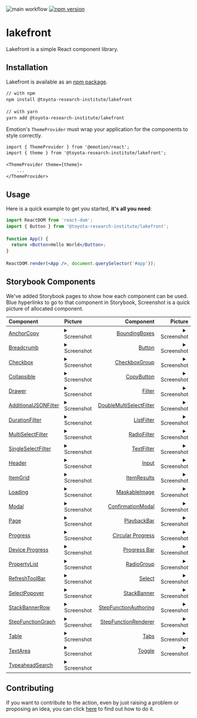 ![main workflow](https://github.com/ToyotaResearchInstitute/lakefront/actions/workflows/main.yml/badge.svg)
[![npm version](https://badge.fury.io/js/%40toyota-research-institute%2Flakefront.svg)](https://badge.fury.io/js/%40toyota-research-institute%2Flakefront)

# lakefront
Lakefront is a simple React component library.

## Installation

Lakefront is available as an [npm package](https://www.npmjs.com/package/@toyota-research-institute/lakefront).

```sh
// with npm
npm install @toyota-research-institute/lakefront

// with yarn
yarn add @toyota-research-institute/lakefront
```

Emotion's `ThemeProvider` must wrap your application for the components to style correctly.
```
import { ThemeProvider } from '@emotion/react';
import { theme } from '@toyota-research-institute/lakefront';

<ThemeProvider theme={theme}>
    ...
</ThemeProvider>
```

## Usage

Here is a quick example to get you started, **it's all you need**:

```jsx
import ReactDOM from 'react-dom';
import { Button } from '@toyota-research-institute/lakefront';

function App() {
  return <Button>Hello World</Button>;
}

ReactDOM.render(<App />, document.querySelector('#app'));

```

## Storybook Components
We've added Storybook pages to show how each component can be used.
Blue hyperlinks to go to that component in Storybook, Screenshot is a quick picture of allocated component.

| Component | Picture | Component | Picture |
| :--------- | :------- | ---------: | -------: | 
[AnchorCopy](https://toyotaresearchinstitute.github.io/lakefront/?path=/docs/lakefront-anchorcopy--anchor-copy) | <details><summary>Screenshot</summary><img src="src/assets/AnchorCopy.png"></details> | [BoundingBoxes](https://toyotaresearchinstitute.github.io/lakefront/?path=/docs/lakefront-boundingboxes--bounding-boxes) | <details><summary>Screenshot</summary><img src="src/assets/BoundingBoxes.png"></details> |
[Breadcrumb](https://toyotaresearchinstitute.github.io/lakefront/?path=/docs/lakefront-breadcrumb--breadcrumb) | <details> <summary>Screenshot</summary><img src="src/assets/Breadcrumb.png"></details> | [Button](https://toyotaresearchinstitute.github.io/lakefront/?path=/docs/lakefront-button--all-buttons) | <details><summary>Screenshot</summary><img src="src/assets/Button.png"></details> | 
[Checkbox](https://toyotaresearchinstitute.github.io/lakefront/?path=/docs/lakefront-checkbox--checkbox) | <details><summary>Screenshot</summary><img  src="src/assets/Checkbox.png"></details> | [CheckboxGroup](https://toyotaresearchinstitute.github.io/lakefront/?path=/docs/lakefront-checkboxgroup--checkbox-group) | <details><summary>Screenshot</summary><img  src="src/assets/CheckboxGroup.png"></details>
|[Collapsible](https://toyotaresearchinstitute.github.io/lakefront/?path=/docs/lakefront-collapsible--collapsible) | <details><summary>Screenshot</summary><img src="src/assets/Collapsible.png"></details> | [CopyButton](https://toyotaresearchinstitute.github.io/lakefront/?path=/docs/lakefront-copybutton--copy-button) | <details><summary>Screenshot</summary><img  src="src/assets/CopyButton.png"></details> |
[Drawer](https://toyotaresearchinstitute.github.io/lakefront/?path=/docs/lakefront-drawer--drawer) | <details><summary>Screenshot</summary><img src="src/assets/Drawer.png"></details> | [Filter](https://toyotaresearchinstitute.github.io/lakefront/?path=/docs/lakefront-filter-allfilters--no-filter-bar) | <details><summary>Screenshot</summary><img src="src/assets/Filter.png"></details> |
[AdditionalJSONFilter](https://toyotaresearchinstitute.github.io/lakefront/?path=/docs/lakefront-filter-additionaljsonfilter--additional-json-filter) | <details><summary>Screenshot</summary><img src="src/assets/AdditionalJSONFilter.png"></details> | [DoubleMultiSelectFilter](https://toyotaresearchinstitute.github.io/lakefront/?path=/docs/lakefront-filter-doublemultiselectfilter--double-multi-select-filter) | <details><summary>Screenshot</summary><img src="src/assets/DoubleMultiSelectFilter.png"></details> | 
[DurationFilter](https://toyotaresearchinstitute.github.io/lakefront/?path=/docs/lakefront-filter-durationfilter--duration-filter) | <details><summary>Screenshot</summary><img src="src/assets/DurationFilter.png"></details>| [ListFilter](https://toyotaresearchinstitute.github.io/lakefront/?path=/docs/lakefront-filter-listfilter--list-filter) | <details><summary>Screenshot</summary><img src="src/assets/ListFilter.png"></details> |
[MultiSelectFilter](https://toyotaresearchinstitute.github.io/lakefront/?path=/docs/lakefront-filter-multiselectfilter--multi-select-filter) | <details><summary>Screenshot</summary><img src="src/assets/MultiSelectFilter.png"></details> | [RadioFilter](https://toyotaresearchinstitute.github.io/lakefront/?path=/docs/lakefront-filter-radiofilter--radio-filter) |<details><summary>Screenshot</summary><img src="src/assets/RadioFilter.png"></details> | 
[SingleSelectFilter](https://toyotaresearchinstitute.github.io/lakefront/?path=/docs/lakefront-filter-singleselectfilter--single-select-filter) | <details><summary>Screenshot</summary><img src="src/assets/SingleSelectFilter.png"></details> | [TextFilter](https://toyotaresearchinstitute.github.io/lakefront/?path=/docs/lakefront-filter-textfilter--text-filter) |     <details><summary>Screenshot</summary><img src="src/assets/TextFilter.png"></details> | 
[Header](https://toyotaresearchinstitute.github.io/lakefront/?path=/docs/lakefront-header--header) | <details><summary>Screenshot</summary><img src="src/assets/Header.png"></details> | [Input](https://toyotaresearchinstitute.github.io/lakefront/?path=/docs/lakefront-input--placeholder) | <details><summary>Screenshot</summary><img src="src/assets/Input.png"></details> | 
[ItemGrid](https://toyotaresearchinstitute.github.io/lakefront/?path=/docs/lakefront-itemgrid--item-grid) | <details><summary>Screenshot</summary><img src="src/assets/ItemGrid.png"></details> | [ItemResults](https://toyotaresearchinstitute.github.io/lakefront/?path=/docs/lakefront-itemresults--item-results) | <details><summary>Screenshot</summary><img src="src/assets/ItemResults.png"></details> |
[Loading](https://toyotaresearchinstitute.github.io/lakefront/?path=/docs/lakefront-loading--loading) | <details><summary>Screenshot</summary><img src="src/assets/Loading.png"></details> | [MaskableImage](https://toyotaresearchinstitute.github.io/lakefront/?path=/docs/lakefront-maskableimage--maskable-image) | <details><summary>Screenshot</summary><img src="src/assets/MaskableImage.png"></details>|
[Modal](https://toyotaresearchinstitute.github.io/lakefront/?path=/docs/lakefront-modal--simple-modal) | <details><summary>Screenshot</summary><img src="src/assets/Modal.png"></details> | [ConfirmationModal](https://toyotaresearchinstitute.github.io/lakefront/?path=/docs/lakefront-modal-confirmationmodal--basic-confirm) | <details><summary>Screenshot</summary><img src="src/assets/ConfirmationModal.png"></details> | 
[Page](https://toyotaresearchinstitute.github.io/lakefront/?path=/docs/lakefront-page--page) | <details><summary>Screenshot</summary><img src="src/assets/Page.png"></details> | [PlaybackBar](https://toyotaresearchinstitute.github.io/lakefront/?path=/docs/lakefront-playbackbar--playback-bar) | <details><summary>Screenshot</summary><img src="src/assets/PlaybackBar.png"></details> |
[Progress](https://toyotaresearchinstitute.github.io/lakefront/?path=/docs/lakefront-progress-progressbar--progress-bar) | <details><summary>Screenshot</summary><img src="src/assets/Progress.png"></details> |  [Circular Progress](https://toyotaresearchinstitute.github.io/lakefront/?path=/docs/lakefront-progress-circularprogress--circular-progress) | <details><summary>Screenshot</summary><img src="src/assets/CircularProgress.png"></details> |
[Device Progress](https://toyotaresearchinstitute.github.io/lakefront/?path=/docs/lakefront-progress-deviceprogress--device-progress-bar) | <details><summary>Screenshot</summary><img src="src/assets/DeviceProgress.png"></details> | [Progress Bar](https://toyotaresearchinstitute.github.io/lakefront/?path=/docs/lakefront-progress-progressbar--progress-bar) |    <details><summary>Screenshot</summary><img src="src/assets/ProgressBar.png"></details> |
[PropertyList](https://toyotaresearchinstitute.github.io/lakefront/?path=/docs/lakefront-propertylist--property-list) | <details><summary>Screenshot</summary><img src="src/assets/PropertyList.png"></details> | [RadioGroup](https://toyotaresearchinstitute.github.io/lakefront/?path=/docs/lakefront-radiogroup--standard-radio-group) | <details><summary>Screenshot</summary><img src="src/assets/RadioGroup.png"></details>|
[RefreshToolBar](https://toyotaresearchinstitute.github.io/lakefront/?path=/docs/lakefront-refreshtoolbar--refresh-toolbar) | <details><summary>Screenshot</summary><img src="src/assets/RefreshToolBar.png"></details> | [Select](https://toyotaresearchinstitute.github.io/lakefront/?path=/docs/lakefront-select--select) | <details><summary>Screenshot</summary><img src="src/assets/Select.png"></details> |
[SelectPopover](https://toyotaresearchinstitute.github.io/lakefront/?path=/docs/lakefront-selectpopover--popover) | <details><summary>Screenshot</summary><img src="src/assets/SelectPopover.png"></details> | [StackBanner](https://toyotaresearchinstitute.github.io/lakefront/?path=/docs/lakefront-stack-banner--stack-banner) | <details><summary>Screenshot</summary><img src="src/assets/StackBanner.png"></details> |
[StackBannerRow](https://toyotaresearchinstitute.github.io/lakefront/?path=/docs/lakefront-stack-banner-stack-banner-row--error) | <details><summary>Screenshot</summary><img src="src/assets/StackBannerRow.png"></details> | [StepFunctionAuthoring](https://toyotaresearchinstitute.github.io/lakefront/?path=/docs/lakefront-stepfunctionauthoring--new-step-function) | <details><summary>Screenshot</summary><img src="src/assets/StepFunctionAuthoring.png"></details> |
[StepFunctionGraph](https://toyotaresearchinstitute.github.io/lakefront/?path=/docs/lakefront-stepfunctiongraph--simple-graph) | <details><summary>Screenshot</summary><img src="src/assets/StepFunctionAuthoring.png"></details> | [StepFunctionRenderer](https://toyotaresearchinstitute.github.io/lakefront/?path=/docs/lakefront-stepfunctionrenderer--step-function-renderer) |  <details><summary>Screenshot</summary><img src="src/assets/StepFunctionRenderer.png"></details> |
[Table](https://toyotaresearchinstitute.github.io/lakefront?path=/docs/lakefront-table--table) | <details><summary>Screenshot</summary><img src="src/assets/Table.png"></details> | [Tabs](https://toyotaresearchinstitute.github.io/lakefront?path=/docs/lakefront-tabs--tabs) |  <details><summary>Screenshot</summary><img src="src/assets/Tabs.png"></details> |
[TextArea](https://toyotaresearchinstitute.github.io/lakefront/?path=/docs/lakefront-textarea--placeholder) | <details><summary>Screenshot</summary><img src="src/assets/TextArea.png"></details> | [Toggle](https://toyotaresearchinstitute.github.io/lakefront/?path=/docs/lakefront-toggle--toggle) | <details><summary>Screenshot</summary><img src="src/assets/Toggle.png"></details> |
[TypeaheadSearch](https://toyotaresearchinstitute.github.io/lakefront/?path=/docs/lakefront-typeaheadsearch--search-bottom-start) | <details><summary>Screenshot</summary><img src="src/assets/TypeaheadSearch.png"></details>


## Contributing
If you want to contribute to the action, even by just raising a problem or proposing an idea, you can click [here](CONTRIBUTING.md) to find out how to do it.
